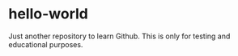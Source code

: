 # hello-world
Just another repository to learn Github.
This is only for testing and educational purposes.
